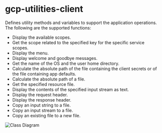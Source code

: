 # gcp-utilities-client
Defines utility methods and variables to support the application operations. 
The following are the supported functions:
* Display the available scopes. 
* Get the scope related to the specified key for the specific service scopes.
* Display the menu.
* Display welcome and goodbye messages.
* Get the name of the OS and the user home directory.
* Calculate the absolute path of the file containing the client secrets or of the file containing app defaults.
* Calculate the absolute path of a file.
* Get the specified resource file.
* Display the contents of the specified input stream as text.
* Display the request header.
* Display the response header.
* Copy an input string to a file.
* Copy an input stream to a file.
* Copy an existing file to a new file.

![Class Diagram](./gcp-ultilities-client.gif)